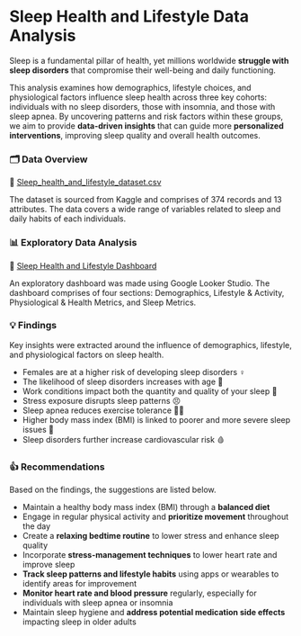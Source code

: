 # Sleep Health and Lifestyle Data Analysis

Sleep is a fundamental pillar of health, yet millions worldwide **struggle with sleep disorders** that compromise their well-being and daily functioning.

This analysis examines how demographics, lifestyle choices, and physiological factors influence sleep health across three key cohorts: individuals with no sleep disorders, those with insomnia, and those with sleep apnea. By uncovering patterns and risk factors within these groups, we aim to provide **data-driven insights** that can guide more **personalized interventions**, improving sleep quality and overall health outcomes.

### 🗂️ Data Overview

📌 [Sleep_health_and_lifestyle_dataset.csv](https://www.kaggle.com/datasets/uom190346a/sleep-health-and-lifestyle-dataset)

The dataset is sourced from Kaggle and comprises of 374 records and 13 attributes. The data covers a wide range of variables related to sleep and daily habits of each individuals.

### 📊 Exploratory Data Analysis

📌 [Sleep Health and Lifestyle Dashboard](https://lookerstudio.google.com/reporting/2108907d-ff88-4d86-8bbe-7bdfb76a5e87)

An exploratory dashboard was made using Google Looker Studio. The dashboard comprises of four sections: Demographics, Lifestyle & Activity, Physiological & Health Metrics, and Sleep Metrics.

### 💡 Findings

Key insights were extracted around the influence of demographics, lifestyle, and physiological factors on sleep health.

- Females are at a higher risk of developing sleep disorders ♀️
- The likelihood of sleep disorders increases with age 👴
- Work conditions impact both the quantity and quality of your sleep 💼
- Stress exposure disrupts sleep patterns 😣
- Sleep apnea reduces exercise tolerance 🏋️‍♂️
- Higher body mass index (BMI) is linked to poorer and more severe sleep issues 🍔
- Sleep disorders further increase cardiovascular risk 🩸

### 👍 Recommendations

Based on the findings, the suggestions are listed below.

- Maintain a healthy body mass index (BMI) through a **balanced diet**
- Engage in regular physical activity and **prioritize movement** throughout the day
- Create a **relaxing bedtime routine** to lower stress and enhance sleep quality
- Incorporate **stress-management techniques** to lower heart rate and improve sleep
- **Track sleep patterns and lifestyle habits** using apps or wearables to identify areas for improvement
- **Monitor heart rate and blood pressure** regularly, especially for individuals with sleep apnea or insomnia
- Maintain sleep hygiene and **address potential medication side effects** impacting sleep in older adults
